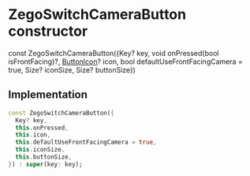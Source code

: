 


# ZegoSwitchCameraButton constructor






const
ZegoSwitchCameraButton({Key? key, void onPressed(bool isFrontFacing)?, [ButtonIcon](../../zego_uikit_prebuilt_live_audio_room/ButtonIcon-class.md)? icon, bool defaultUseFrontFacingCamera = true, Size? iconSize, Size? buttonSize})





## Implementation

```dart
const ZegoSwitchCameraButton({
  Key? key,
  this.onPressed,
  this.icon,
  this.defaultUseFrontFacingCamera = true,
  this.iconSize,
  this.buttonSize,
}) : super(key: key);
```







